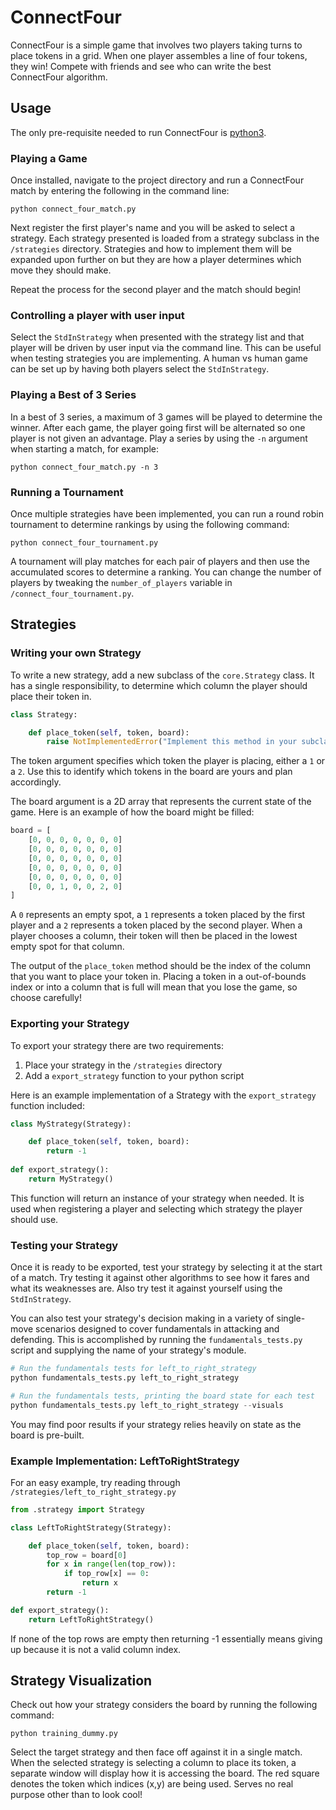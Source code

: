 # ConnectFour

ConnectFour is a simple game that involves two players taking turns to place tokens in a grid. When one player assembles a line of four tokens, they win! Compete with friends and see who can write the best ConnectFour algorithm.

## Usage

The only pre-requisite needed to run ConnectFour is [python3](https://www.python.org/downloads/).

### Playing a Game

Once installed, navigate to the project directory and run a ConnectFour match by entering the following in the command line:

```
python connect_four_match.py
```

Next register the first player's name and you will be asked to select a strategy. Each strategy presented is loaded from a strategy subclass in the `/strategies` directory. Strategies and how to implement them will be expanded upon further on but they are how a player determines which move they should make. 

Repeat the process for the second player and the match should begin!

### Controlling a player with user input

Select the `StdInStrategy` when presented with the strategy list and that player will be driven by user input via the command line. This can be useful when testing strategies you are implementing. 
A human vs human game can be set up by having both players select the `StdInStrategy`.

### Playing a Best of 3 Series

In a best of 3 series, a maximum of 3 games will be played to determine the winner. After each game, the player going first will be alternated so one player is not given an advantage. Play a series by using the `-n` argument when starting a match, for example:
```
python connect_four_match.py -n 3
```

### Running a Tournament

Once multiple strategies have been implemented, you can run a round robin tournament to determine rankings by using the following command:

```
python connect_four_tournament.py
```

A tournament will play matches for each pair of players and then use the accumulated scores to determine a ranking. You can change the number of players by tweaking the `number_of_players` variable in `/connect_four_tournament.py`.

## Strategies

### Writing your own Strategy

To write a new strategy, add a new subclass of the `core.Strategy` class. It has a single responsibility, to determine which column the player should place their token in.
```python
class Strategy:

    def place_token(self, token, board):
        raise NotImplementedError("Implement this method in your subclass.")
```
The token argument specifies which token the player is placing, either a `1` or a `2`. Use this to identify which tokens in the board are yours and plan accordingly.

The board argument is a 2D array that represents the current state of the game. Here is an example of how the board might be filled:
```python
board = [
	[0, 0, 0, 0, 0, 0, 0]
	[0, 0, 0, 0, 0, 0, 0]
	[0, 0, 0, 0, 0, 0, 0]
	[0, 0, 0, 0, 0, 0, 0]
	[0, 0, 0, 0, 0, 0, 0]
	[0, 0, 1, 0, 0, 2, 0]
]
```
A `0` represents an empty spot, a `1` represents a token placed by the first player and a `2` represents a token placed by the second player. When a player chooses a column, their token will then be placed in the lowest empty spot for that column.

The output of the `place_token` method should be the index of the column that you want to place your token in. Placing a token in a out-of-bounds index or into a column that is full will mean that you lose the game, so choose carefully!

### Exporting your Strategy

To export your strategy there are two requirements:
1. Place your strategy in the `/strategies` directory
2. Add a `export_strategy` function to your python script

Here is an example implementation of a Strategy with the `export_strategy` function included:

```python
class MyStrategy(Strategy):

	def place_token(self, token, board):
		return -1
	
def export_strategy():
    return MyStrategy()
```

This function will return an instance of your strategy when needed. It is used when registering a player and selecting which strategy the player should use.

### Testing your Strategy

Once it is ready to be exported, test your strategy by selecting it at the start of a match. Try testing it against other algorithms to see how it fares and what its weaknesses are. Also try test it against yourself using the `StdInStrategy`.

You can also test your strategy's decision making in a variety of single-move scenarios designed to cover fundamentals in attacking and defending. This is accomplished by running the `fundamentals_tests.py` script and supplying the name of your strategy's module. 
```python
# Run the fundamentals tests for left_to_right_strategy
python fundamentals_tests.py left_to_right_strategy

# Run the fundamentals tests, printing the board state for each test
python fundamentals_tests.py left_to_right_strategy --visuals
```
You may find poor results if your strategy relies heavily on state as the board is pre-built.


### Example Implementation: LeftToRightStrategy

For an easy example, try reading through `/strategies/left_to_right_strategy.py`
```python
from .strategy import Strategy

class LeftToRightStrategy(Strategy):

    def place_token(self, token, board):
        top_row = board[0]
        for x in range(len(top_row)):
            if top_row[x] == 0:
                return x
        return -1

def export_strategy():
    return LeftToRightStrategy()
```

If none of the top rows are empty then returning -1 essentially means giving up because it is not a valid column index.

## Strategy Visualization

Check out how your strategy considers the board by running the following command:
```
python training_dummy.py
```
Select the target strategy and then face off against it in a single match. When the selected strategy is selecting a column to place its token, a separate window will display how it is accessing the board. The red square denotes the token which indices (x,y) are being used. Serves no real purpose other than to look cool!

